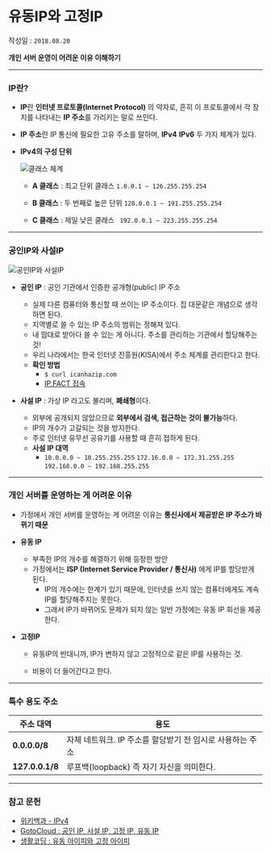 # 유동IP와 고정IP

작성일 : `2018.08.20`

**개인 서버 운영이 어려운 이유 이해하기**

***

### IP란?

- **IP**란 **인터넷 프로토콜(Internet Protocol)** 의 약자로, 흔히 이 프로토콜에서 각 장치를 나타내는 **IP 주소**를 가리키는 말로 쓰인다.

- **IP 주소**란 IP 통신에 필요한 고유 주소를 말하며, **IPv4** **IPv6** 두 가지 체계가 있다.

- **IPv4의 구성 단위**

  ![클래스 체계](https://blogfiles.pstatic.net/MjAxODA4MjBfMTQ3/MDAxNTM0NzA4MjUwMTY5.OUnL6-Ued3vCVH3aTEwrAzczwsY_gwX3XMieNSRxXHIg.F1uLLrQiHU9YOdi6NFggLIPMzfbw1MnrmvS3u5gW35Qg.PNG.3457soso/Table1.png)

  - **A 클래스** : 최고 단위 클래스 ```1.0.0.1 ~ 126.255.255.254```

  - **B 클래스** : 두 번째로 높은 단위 ```128.0.0.1 ~ 191.255.255.254```

  - **C 클래스** : 제일 낮은 클래스 ``` 192.0.0.1 ~ 223.255.255.254```

    

___

### 공인IP와 사설IP

![공인IP와 사설IP](https://blogfiles.pstatic.net/MjAxODA4MjBfMjUz/MDAxNTM0NzA5MTkxNjYx.vjBCu6vzssqju4GwTLaafF0OQ9rTlp-gcv0N5_gnhWwg.ngTd68mBF8pA21TF8Q5Gfdv_d8IvxiNp6dQJnanXWTMg.JPEG.3457soso/Network_Address_Translation_%28file1%29.jpg)

- **공인 IP** : 공인 기관에서 인증한 공개형(public) IP 주소
  - 실제 다른 컴퓨터와 통신할 때 쓰이는 IP 주소이다. 집 대문같은 개념으로 생각하면 된다.
  - 지역별로 쓸 수 있는 IP 주소의 범위는 정해져 있다.
  - 내 맘대로 받아다 쓸 수 있는 게 아니다. 주소를 관리하는 기관에서 할당해주는 것!
  - 우리 나라에서는 한국 인터넷 진흥원(KISA)에서 주소 체계를 관리한다고 한다.
  - **확인 방법**
    - ```$ curl icanhazip.com```
    - [IP.FACT 접속](http://ip.fatc.club/page/)

- **사설 IP** : 가상 IP 라고도 불리며, **폐쇄형**이다.
  - 외부에 공개되지 않았으므로 **외부에서 검색, 접근하는 것이 불가능**하다.
  - IP의 개수가 고갈되는 것을 방지한다.
  - 주로 인터넷 유무선 공유기를 사용할 때 흔히 접하게 된다.
  - **사설 IP 대역**
    - ```10.0.0.0 ~ 10.255.255.255```
      ```172.16.0.0 ~ 172.31.255.255```
      ```192.168.0.0 ~ 192.168.255.255```

___

### 개인 서버를 운영하는 게 어려운 이유

- 가정에서 개인 서버를 운영하는 게 어려운 이유는 **통신사에서 제공받은 IP 주소가 바뀌기 때문**

- **유동 IP**

  - 부족한 IP의 개수를 해결하기 위해 등장한 방안
  - 가정에서는 **ISP (Internet Service Provider / 통신사)** 에게 IP를 할당받게 된다.
    - IP의 개수에는 한계가 있기 때문에, 인터넷을 쓰지 않는 컴퓨터에게도 계속 IP를 할당해주지는 못한다.
    - 그래서 IP가 바뀌어도 문제가 되지 않는 일반 가정에는 유동 IP 회선을 제공한다.


- **고정IP**

  - 유동IP의 반대니까, IP가 변하지 않고 고정적으로 같은 IP를 사용하는 것.

  - 비용이 더 들어간다고 한다.

    

___

### 특수 용도 주소

| 주소 대역       | 용도                                                       |
| --------------- | ---------------------------------------------------------- |
| **0.0.0.0/8**   | 자체 네트워크.  IP 주소를 할당받기 전 임시로 사용하는 주소 |
| **127.0.0.1/8** | 루프백(loopback) 즉 자기 자신을 의미한다.                  |



***

### 참고 문헌

- [위키백과 - IPv4](https://ko.wikipedia.org/wiki/IPv4)
- [GotoCloud : 공인 IP, 사설 IP, 고정 IP, 유동 IP](http://gotocloud.co.kr/?p=320)
- [생활코딩 : 유동 아이피와 고정 아이피](https://opentutorials.org/course/3265/20056)
